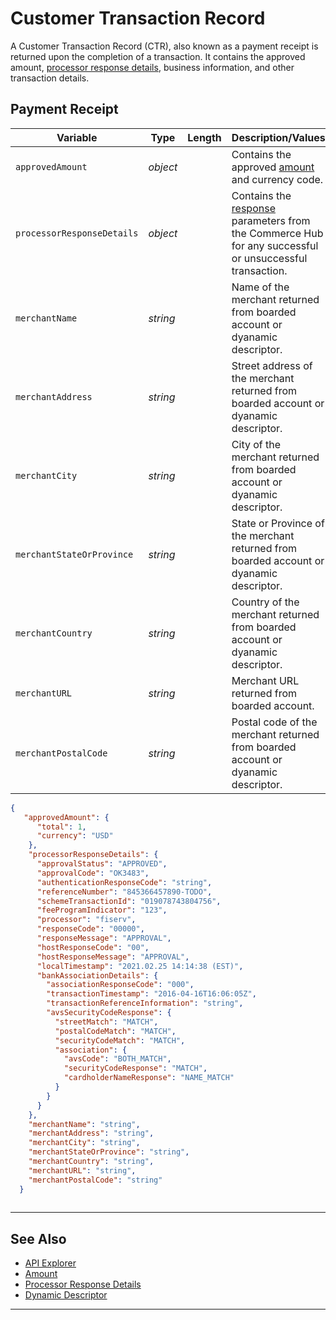# Customer Transaction Record 

A Customer Transaction Record (CTR), also known as a payment receipt is returned upon the completion of a transaction. It contains the approved amount, [processor response details](?path=docs/Resources/Master-Data/Processor-Response-Details.md), business information, and other transaction details.

## Payment Receipt

<!--
type: tab
title: paymentReceipt
-->

| Variable | Type | Length | Description/Values |
| -------- | ---- | ------- | -------------------------------|
| `approvedAmount` | *object* |  | Contains the approved [amount](?path=docs/Resources/Master-Data/Amount-Components.md) and currency code. |
| `processorResponseDetails` | *object* | | Contains the [response](?path=docs/Resources/Master-Data/Processor-Response-Details.md) parameters from the Commerce Hub for any successful or unsuccessful transaction. |
| `merchantName` | *string* | |  Name of the merchant returned from boarded account or dyanamic descriptor. |
| `merchantAddress` | *string* | | Street address of the merchant returned from boarded account or dyanamic descriptor. |
| `merchantCity` | *string* | | City of the merchant returned from boarded account or dyanamic descriptor. |
| `merchantStateOrProvince` | *string* | | State or Province of the merchant returned from boarded account or dyanamic descriptor. |
| `merchantCountry` | *string* | | Country of the merchant returned from boarded account or dyanamic descriptor. |
| `merchantURL` | *string* | | Merchant URL returned from boarded account. |
| `merchantPostalCode`| *string* | | Postal code of the merchant returned from boarded account or dyanamic descriptor. |


<!--
type: tab
title: JSON Example 
-->

```json
{
   "approvedAmount": {
      "total": 1,
      "currency": "USD"
    },
    "processorResponseDetails": {
      "approvalStatus": "APPROVED",
      "approvalCode": "OK3483",
      "authenticationResponseCode": "string",
      "referenceNumber": "845366457890-TODO",
      "schemeTransactionId": "019078743804756",
      "feeProgramIndicator": "123",
      "processor": "fiserv",
      "responseCode": "00000",
      "responseMessage": "APPROVAL",
      "hostResponseCode": "00",
      "hostResponseMessage": "APPROVAL",
      "localTimestamp": "2021.02.25 14:14:38 (EST)",
      "bankAssociationDetails": {
        "associationResponseCode": "000",
        "transactionTimestamp": "2016-04-16T16:06:05Z",
        "transactionReferenceInformation": "string",
        "avsSecurityCodeResponse": {
          "streetMatch": "MATCH",
          "postalCodeMatch": "MATCH",
          "securityCodeMatch": "MATCH",
          "association": {
            "avsCode": "BOTH_MATCH",
            "securityCodeResponse": "MATCH",
            "cardholderNameResponse": "NAME_MATCH"
          }
        }
      }
    },
    "merchantName": "string",
    "merchantAddress": "string",
    "merchantCity": "string",
    "merchantStateOrProvince": "string",
    "merchantCountry": "string",
    "merchantURL": "string",
    "merchantPostalCode": "string"
  }
  
```

<!-- type: tab-end -->

---

## See Also
- [API Explorer](../api/?type=post&path=/payments/v1/charges)
- [Amount](?path=docs/Resources/Master-Data/Amount-Components.md)
- [Processor Response Details](?path=docs/Resources/Master-Data/Processor-Response-Details.md)
- [Dynamic Descriptor](?path=docs/Resources/Guides/Dynamic-Descriptor.md)

---